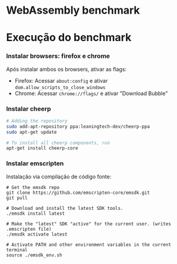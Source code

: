 # WebAssembly benchmark 

# Execução do benchmark

### Instalar browsers: firefox e chrome

Após instalar ambos os browsers, ativar as flags:
 - Firefox: Acessar `about:config` e ativar `dom.allow_scripts_to_close_windows`
 - Chrome: Acessar `chrome://flags/` e ativar "Download Bubble"

### Instalar cheerp

```bash
# Adding the repository
sudo add-apt-repository ppa:leaningtech-dev/cheerp-ppa
sudo apt-get update

# To install all cheerp components, run
apt-get install cheerp-core
```

### Instalar emscripten

Instalação via compilação de código fonte:

```
# Get the emsdk repo
git clone https://github.com/emscripten-core/emsdk.git
git pull

# Download and install the latest SDK tools.
./emsdk install latest

# Make the "latest" SDK "active" for the current user. (writes .emscripten file)
./emsdk activate latest

# Activate PATH and other environment variables in the current terminal
source ./emsdk_env.sh
```

